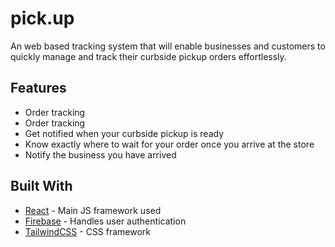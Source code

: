 # pick.up

An web based tracking system that will enable businesses and customers to quickly manage and track their curbside pickup orders effortlessly.

## Features

* Order tracking
* Order tracking
* Get notified when your curbside pickup is ready
* Know exactly where to wait for your order once you arrive at the store
* Notify the business you have arrived

## Built With

* [React](https://reactjs.org/) - Main JS framework used
* [Firebase](https://firebase.google.com/) - Handles user authentication
* [TailwindCSS](https://tailwindcss.com/) - CSS framework
